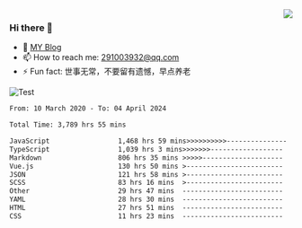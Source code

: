 <img align='right' src='https://github-readme-stats.vercel.app/api?username=niaogege&show_icons=true&theme=radical'/>

### Hi there 👋

- 🌱 [MY Blog](https://bythewayer.com/)
- 📫 How to reach me: 291003932@qq.com
- ⚡ Fun fact:  世事无常，不要留有遗憾，早点养老

![Test](https://github-readme-stats.vercel.app/api/top-langs/?username=niaogege&layout=compact)

<!--START_SECTION:waka-->

```txt
From: 10 March 2020 - To: 04 April 2024

Total Time: 3,789 hrs 55 mins

JavaScript                 1,468 hrs 59 mins>>>>>>>>>>---------------   38.76 %
TypeScript                 1,039 hrs 3 mins>>>>>>>------------------   27.42 %
Markdown                   806 hrs 35 mins >>>>>--------------------   21.28 %
Vue.js                     130 hrs 50 mins >------------------------   03.45 %
JSON                       121 hrs 58 mins >------------------------   03.22 %
SCSS                       83 hrs 16 mins  >------------------------   02.20 %
Other                      29 hrs 47 mins  -------------------------   00.79 %
YAML                       28 hrs 30 mins  -------------------------   00.75 %
HTML                       27 hrs 51 mins  -------------------------   00.74 %
CSS                        11 hrs 23 mins  -------------------------   00.30 %
```

<!--END_SECTION:waka-->
